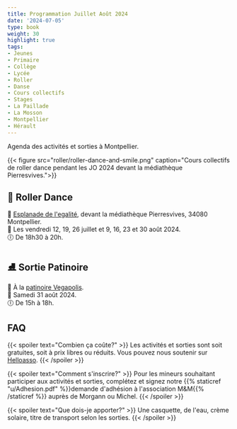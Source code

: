 ```yaml
---
title: Programmation Juillet Août 2024
date: '2024-07-05'
type: book
weight: 30
highlight: true
tags:
- Jeunes
- Primaire
- Collège
- Lycée
- Roller
- Danse
- Cours collectifs
- Stages
- La Paillade
- La Mosson
- Montpellier
- Hérault
---
```


Agenda des activités et sorties à Montpellier.

<!--more-->

{{< figure src="roller/roller-dance-and-smile.png" caption="Cours collectifs de roller dance pendant les JO 2024 devant la médiathèque Pierresvives.">}}

## 🎵 Roller Dance

📍 [Esplanade de l'egalité](https://g.page/r/CV0JpobxDzTwEBM/review), devant la médiathèque Pierresvives, 34080 Montpellier. <br>
📅 Les vendredi 12, 19, 26 juillet et 9, 16, 23 et 30 août 2024. <br>
🕕 De 18h30 à 20h.  <br>

## ⛸ Sortie Patinoire

📍 À la [patinoire Vegapolis](https://www.vegapolis.fr/).  <br>
📅 Samedi 31 août 2024. <br>
🕕 De 15h à 18h.  <br>

<!--
## Samedi 6 septmbre

📍 À la [Maison Pour Tous Louis Feuillade](https://www.montpellier.fr/structure/1788/240-maison-pour-tous-louis-feuillade-structure.htm).  <br>
🕕 De 17h à 18h. <br>
📽️ <b>Rétrospective</b> été 2024 (court métrage), spectacle de roller dance et fête de quartier.

## Autres activités culturelles et sportives

Des sorties à la [patinoire Vegapolis](https://www.vegapolis.fr/), à l'[aquarium Planet Océan](https://www.planetoceanworld.fr/), des sorties à Jean Vilar, des ateliers théâtre, de sculpture en argile, création d'un herbier au [jardin des plantes](https://facmedecine.umontpellier.fr/patrimoine-historique/jardin-des-plantes/visiter-le-jardin/), jeux au Musée Fabre, jeux d'eau au parc Sophie Desmarets, ateliers de calligraphie-karaoké-origami et initiation au premiers secours sont en cours de préparation. Dates en août à venir prochainement.
-->

## FAQ

{{< spoiler text="Combien ça coûte?" >}}
Les activités et sorties sont soit gratuites, soit à prix libres ou réduits. Vous pouvez nous soutenir sur [Helloasso](https://www.helloasso.com/associations/maths-et-maryam/formulaires/1).
{{< /spoiler >}}

{{< spoiler text="Comment s'inscrire?" >}}
Pour les mineurs souhaitant participer aux activités et sorties, complétez et signez notre {{% staticref "u/Adhesion.pdf" %}}demande d'adhésion à l'association M&M{{% /staticref %}} auprès de Morgann ou Michel.
{{< /spoiler >}}

{{< spoiler text="Que dois-je apporter?" >}}
Une casquette, de l'eau, crème solaire, titre de transport selon les sorties.
{{< /spoiler >}}
